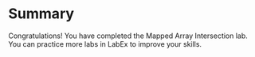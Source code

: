 # Summary

Congratulations! You have completed the Mapped Array Intersection lab. You can practice more labs in LabEx to improve your skills.
